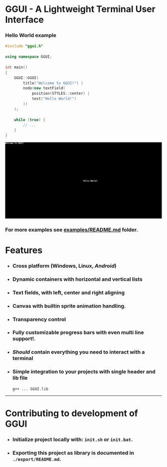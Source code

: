 # **GGUI** - A Lightweight Terminal User Interface

### Hello World example
```C++
#include "ggui.h"

using namespace GGUI;

int main() 
{
    GGUI::GGUI(
        title("Welcome to GGUI!") | 
        node(new textField( 
            position(STYLES::center) | 
            text("Hello World!")
        ))
    );

    while (true) {
        // ... 
    }
}
```

<img src="./bin/img/helloWorld.png">

### For more examples see [examples/README.md](./examples/README.md) folder. 

# Features
 - ### Cross platform (Windows, Linux, *Android*)
 - ### **Dynamic containers** with **horizontal** and **vertical** lists
 - ### **Text fields**, with left, center and right aligning
 - ### **Canvas** with builtin **sprite animation** handling.
 - ### **Transparency** control
 - ### Fully customizable **progress bars** with even **multi line** support!.
 - ### *Should* contain everything you need to **interact with a terminal**
 - ### **Simple integration** to your projects with single header and lib file
    ```
    g++ ... GGUI.lib
    ```

--- 
# Contributing to development of **GGUI**
- ### Initialize project locally with: `init.sh` or `init.bat`.
- ### Exporting this project as library is documented in `./export/README.md`.